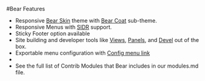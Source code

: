 #Bear Features
- Responsive [Bear Skin](https://www.drupal.org/project/bear_skin) theme with [Bear Coat](http://cgit.drupalcode.org/bear_skin/tree/bear_coat) sub-theme.
- Responsive Menus with [SIDR](https://github.com/artberri/sidr/releases) support.
- Sticky Footer option available
- Site building and developer tools like [Views](https://www.drupal.org/project/views), [Panels](https://www.drupal.org/project/panels), and [Devel](https://www.drupal.org/project/views) out of the box.
- Exportable menu configuration with [Config menu link](https://www.drupal.org/project/menu_link_config)
- 
- See the full list of Contrib Modules that Bear includes in our modules.md file.

